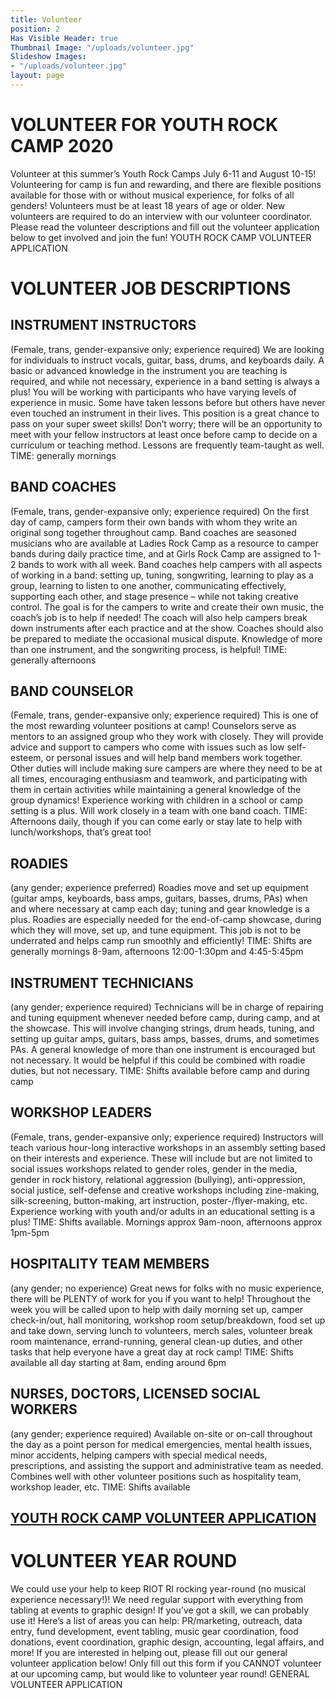 ```yaml
---
title: Volunteer
position: 2
Has Visible Header: true
Thumbnail Image: "/uploads/volunteer.jpg"
Slideshow Images:
- "/uploads/volunteer.jpg"
layout: page
---
```


# VOLUNTEER FOR YOUTH ROCK CAMP 2020
Volunteer at this summer’s Youth Rock Camps July 6-11 and August 10-15! Volunteering for camp is fun and rewarding, and there are flexible positions available for those with or without musical experience, for folks of all genders! Volunteers must be at least 18 years of age or older. New volunteers are required to do an interview with our volunteer coordinator. Please read the volunteer descriptions and fill out the volunteer application below to get involved and join the fun!
YOUTH ROCK CAMP VOLUNTEER APPLICATION

# VOLUNTEER JOB DESCRIPTIONS

## INSTRUMENT INSTRUCTORS 
(Female, trans, gender-expansive only; experience required) We are looking for individuals to instruct vocals, guitar, bass, drums, and keyboards daily. A basic or advanced knowledge in the instrument you are teaching is required, and while not necessary, experience in a band setting is always a plus! You will be working with participants who have varying levels of experience in music. Some have taken lessons before but others have never even touched an instrument in their lives. This position is a great chance to pass on your super sweet skills! Don’t worry; there will be an opportunity to meet with your fellow instructors at least once before camp to decide on a curriculum or teaching method. Lessons are frequently team-taught as well.
TIME: generally mornings

## BAND COACHES
(Female, trans, gender-expansive only; experience required) On the first day of camp, campers form their own bands with whom they write an original song together throughout camp. Band coaches are seasoned musicians who are available at Ladies Rock Camp as a resource to camper bands during daily practice time, and at Girls Rock Camp are assigned to 1-2 bands to work with all week. Band coaches help campers with all aspects of working in a band: setting up, tuning, songwriting, learning to play as a group, learning to listen to one another, communicating effectively, supporting each other, and stage presence – while not taking creative control. The goal is for the campers to write and create their own music, the coach’s job is to help if needed! The coach will also help campers break down instruments after each practice and at the show. Coaches should also be prepared to mediate the occasional musical dispute. Knowledge of more than one instrument, and the songwriting process, is helpful!
TIME: generally afternoons

## BAND COUNSELOR
(Female, trans, gender-expansive only; experience required) This is one of the most rewarding volunteer positions at camp! Counselors serve as mentors to an assigned group who they work with closely. They will provide advice and support to campers who come with issues such as low self-esteem, or personal issues and will help band members work together. Other duties will include making sure campers are where they need to be at all times, encouraging enthusiasm and teamwork, and participating with them in certain activities while maintaining a general knowledge of the group dynamics! Experience working with children in a school or camp setting is a plus.  Will work closely in a team with one band coach.
TIME: Afternoons daily, though if you can come early or stay late to help with lunch/workshops, that’s great too!

## ROADIES
(any gender; experience preferred) Roadies move and set up equipment (guitar amps, keyboards, bass amps, guitars, basses, drums, PAs) when and where necessary at camp each day; tuning and gear knowledge is a plus. Roadies are especially needed for the end-of-camp showcase, during which they will move, set up, and tune equipment. This job is not to be underrated and helps camp run smoothly and efficiently!
TIME: Shifts are generally mornings 8-9am, afternoons 12:00-1:30pm and 4:45-5:45pm

## INSTRUMENT TECHNICIANS
(any gender; experience required) Technicians will be in charge of repairing and tuning equipment whenever needed before camp, during camp, and at the showcase. This will involve changing strings, drum heads, tuning, and setting up guitar amps, guitars, bass amps, basses, drums, and sometimes PAs. A general knowledge of more than one instrument is encouraged but not necessary. It would be helpful if this could be combined with roadie duties, but not necessary.
TIME: Shifts available before camp and during camp

## WORKSHOP LEADERS 
(Female, trans, gender-expansive only; experience required) Instructors will teach various hour-long interactive workshops in an assembly setting based on their interests and experience. These will include but are not limited to social issues workshops related to gender roles, gender in the media, gender in rock history, relational aggression (bullying), anti-oppression, social justice, self-defense and creative workshops including zine-making, silk-screening, button-making, art instruction, poster-/flyer-making, etc. Experience working with youth and/or adults in an educational setting is a plus!
TIME: Shifts available. Mornings approx 9am-noon, afternoons approx 1pm-5pm

## HOSPITALITY TEAM MEMBERS
(any gender; no experience) Great news for folks with no music experience, there will be PLENTY of work for you if you want to help! Throughout the week you will be called upon to help with daily morning set up, camper check-in/out, hall monitoring, workshop room setup/breakdown, food set up and take down, serving lunch to volunteers, merch sales, volunteer break room maintenance, errand-running, general clean-up duties, and other tasks that help everyone have a great day at rock camp!
TIME: Shifts available all day starting at 8am, ending around 6pm

## NURSES, DOCTORS, LICENSED SOCIAL WORKERS
(any gender; experience required) Available on-site or on-call throughout the day as a point person for medical emergencies, mental health issues, minor accidents, helping campers with special medical needs, prescriptions, and assisting the support and administrative team as needed. Combines well with other volunteer positions such as hospitality team, workshop leader, etc.
TIME: Shifts available

## [YOUTH ROCK CAMP VOLUNTEER APPLICATION](https://docs.google.com/forms/d/e/1FAIpQLSfr0jKDxMaOyVlKp82gy6UEfOXsWpo06u7fpPT29XSSo7RaIA/viewform?usp=sf_link)
 
# VOLUNTEER YEAR ROUND
We could use your help to keep RIOT RI rocking year-round (no musical experience necessary!)!  We need regular support with everything from tabling at events to graphic design!  If you’ve got a skill, we can probably use it!  Here’s a list of areas you can help: PR/marketing, outreach, data entry, fund development, event tabling, music gear coordination, food donations, event coordination, graphic design, accounting, legal affairs, and more!  If you are interested in helping out, please fill out our general volunteer application below!
Only fill out this form if you CANNOT volunteer at our upcoming camp, but would like to volunteer year round!
GENERAL VOLUNTEER APPLICATION





